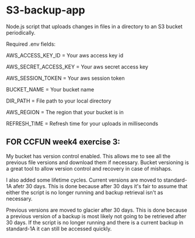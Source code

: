 # S3-backup-app

Node.js script that uploads changes in files in a directory to an S3 bucket periodically.

Required .env fields:

AWS_ACCESS_KEY_ID = Your aws access key id

AWS_SECRET_ACCESS_KEY = Your aws secret access key

AWS_SESSION_TOKEN = Your aws session token

BUCKET_NAME = Your bucket name

DIR_PATH = File path to your local directory

AWS_REGION = The region that your bucket is in

REFRESH_TIME = Refresh time for your uploads in milliseconds

## FOR CCFUN week4 exercise 3:

My bucket has version control enabled. This allows me to see all the previous file versions and download them if necessary. Bucket versioning is a great tool to allow version control and recovery in case of mishaps.

I also added some lifetime cycles. Current versions are moved to standard-1A afetr 30 days. This is done because after 30 days it's fair to assume that either the script is no longer running and backup retrieval isn't as necessary.

Previous versions are moved to glacier after 30 days. This is done because a previous version of a backup is most likely not going to be retrieved after 30 days. If the script is no longer running and there is a current backup in standard-1A it can still be accessed quickly.
